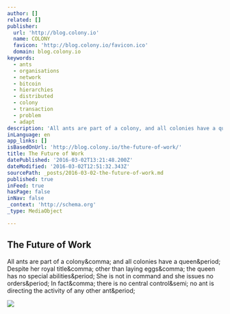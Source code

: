 ```yaml
---
author: []
related: []
publisher:
  url: 'http://blog.colony.io'
  name: COLONY
  favicon: 'http://blog.colony.io/favicon.ico'
  domain: blog.colony.io
keywords:
  - ants
  - organisations
  - network
  - bitcoin
  - hierarchies
  - distributed
  - colony
  - transaction
  - problem
  - adapt
description: 'All ants are part of a colony, and all colonies have a queen. Despite her royal title, other than laying eggs, the queen has no special abilities. She is not in command and she issues no orders. In fact, there is no central control; no ant is directing the activity of any other ant.'
inLanguage: en
app_links: []
isBasedOnUrl: 'http://blog.colony.io/the-future-of-work/'
title: The Future of Work
datePublished: '2016-03-02T13:21:48.200Z'
dateModified: '2016-03-02T12:51:32.343Z'
sourcePath: _posts/2016-03-02-the-future-of-work.md
published: true
inFeed: true
hasPage: false
inNav: false
_context: 'http://schema.org'
_type: MediaObject

---
```

<article style=""><h1>The Future of Work</h1><p>All ants are part of a colony&amp;comma; and all colonies have a queen&amp;period; Despite her royal title&amp;comma; other than laying eggs&amp;comma; the queen has no special abilities&amp;period; She is not in command and she issues no orders&amp;period; In fact&amp;comma; there is no central control&amp;semi; no ant is directing the activity of any other ant&amp;period;</p><img src="http://blog.colony.io/content/images/2015/10/startup-photos.jpg" /></article>